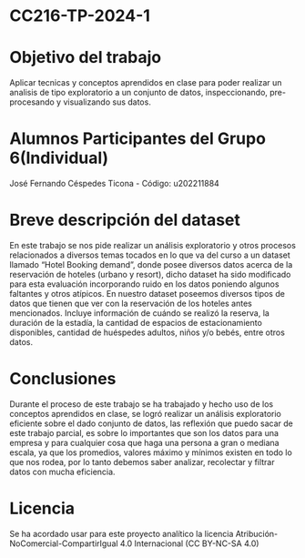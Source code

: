 # CC216-TP-2024-1

# Objetivo del trabajo
Aplicar tecnicas y conceptos aprendidos en clase para poder realizar un analisis de tipo exploratorio a un conjunto de datos, inspeccionando, pre-procesando y visualizando sus datos.

# Alumnos Participantes del Grupo 6(Individual)
José Fernando Céspedes Ticona - Código: u202211884

# Breve descripción del dataset
En este trabajo se nos pide realizar un análisis exploratorio y otros procesos relacionados a diversos temas tocados en lo que va del curso a un dataset llamado “Hotel Booking demand”, donde posee diversos datos acerca de la reservación de hoteles (urbano y resort), dicho dataset ha sido modificado para esta evaluación incorporando ruido en los datos poniendo algunos faltantes y otros atípicos. En nuestro dataset poseemos diversos tipos de datos que tienen que ver con la reservación de los hoteles antes mencionados. Incluye información de cuándo se realizó la reserva, la duración de la estadía, la cantidad de espacios de estacionamiento disponibles, cantidad de huéspedes adultos, niños y/o bebés, entre otros datos.

# Conclusiones
Durante el proceso de este trabajo se ha trabajado y hecho uso de los conceptos aprendidos en clase, se logró realizar un análisis exploratorio eficiente sobre el dado conjunto de datos, las reflexión que puedo sacar de este trabajo parcial, es sobre lo importantes que son los datos para una empresa y para cualquier cosa que haga una persona a gran o mediana escala, ya que los promedios, valores máximo y mínimos existen en todo lo que nos rodea, por lo tanto debemos saber analizar, recolectar y filtrar datos con mucha eficiencia.

# Licencia
Se ha acordado usar para este proyecto analítico la licencia Atribución-NoComercial-CompartirIgual 4.0 Internacional (CC BY-NC-SA 4.0)

